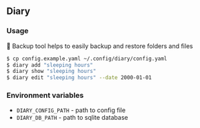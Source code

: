 ## Diary

### Usage

🧰 Backup tool helps to easily backup and restore folders and files

```bash
$ cp config.example.yaml ~/.config/diary/config.yaml
$ diary add "sleeping hours"
$ diary show "sleeping hours"
$ diary edit "sleeping hours" --date 2000-01-01
```

### Environment variables

- `DIARY_CONFIG_PATH` - path to config file
- `DIARY_DB_PATH` - path to sqlite database
